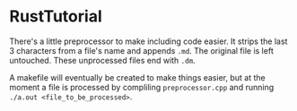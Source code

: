 RustTutorial
============

There's a little preprocessor to make including code easier. It strips the last
3 characters from a file's name and appends `.md`. The original file is left
untouched. These unprocessed files end with `.dm`.

A makefile will eventually be created to make things easier, but at the moment
a file is processed by compliling `preprocessor.cpp` and running
`./a.out <file_to_be_processed>`.
